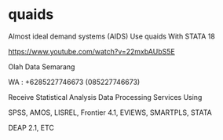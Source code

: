 # quaids
Almost ideal demand systems (AIDS) Use quaids With STATA 18

https://www.youtube.com/watch?v=22mxbAUbS5E

Olah Data Semarang

WA : +6285227746673 (085227746673)

Receive Statistical Analysis Data Processing Services Using

SPSS, AMOS, LISREL, Frontier 4.1, EVIEWS, SMARTPLS, STATA

DEAP 2.1, ETC

